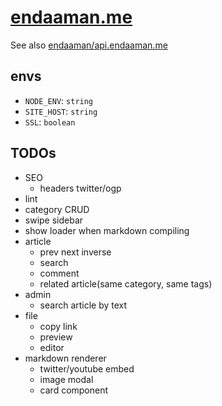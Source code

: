 # [endaaman.me](https://endaaman.me)

See also [endaaman/api.endaaman.me](https://github.com/endaaman/api.endaaman.me)

## envs

- `NODE_ENV`: `string`
- `SITE_HOST`: `string`
- `SSL`: `boolean`

## TODOs

- SEO
  - headers twitter/ogp
- lint
- category CRUD
- swipe sidebar
- show loader when markdown compiling
- article
  - prev next inverse
  - search
  - comment
  - related article(same category, same tags)
- admin
  - search article by text
- file
  - copy link
  - preview
  - editor
- markdown renderer
  - twitter/youtube embed
  - image modal
  - card component
